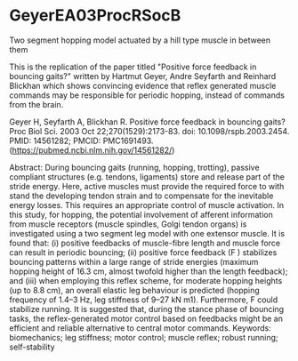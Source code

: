 # GeyerEA03ProcRSocB
Two segment hopping model actuated by a hill type muscle in between them

This is the replication of the paper titled "Positive force feedback in bouncing gaits?" written by Hartmut Geyer, Andre Seyfarth and Reinhard Blickhan which shows convincing evidence that reflex generated muscle commands may be responsible for periodic hopping, instead of commands from the brain.

Geyer H, Seyfarth A, Blickhan R. Positive force feedback in bouncing gaits? Proc Biol Sci. 2003 Oct 22;270(1529):2173-83. doi: 10.1098/rspb.2003.2454. PMID: 14561282; PMCID: PMC1691493.
(https://pubmed.ncbi.nlm.nih.gov/14561282/)

Abstract: During bouncing gaits (running, hopping, trotting), passive compliant structures (e.g. tendons, ligaments)
 store and release part of the stride energy. Here, active muscles must provide the required force to with
stand the developing tendon strain and to compensate for the inevitable energy losses. This requires an
 appropriate control of muscle activation. In this study, for hopping, the potential involvement of afferent
 information from muscle receptors (muscle spindles, Golgi tendon organs) is investigated using a two
segment leg model with one extensor muscle. It is found that: (i) positive feedbacks of muscle-fibre length
 and muscle force can result in periodic bouncing; (ii) positive force feedback (F ) stabilizes bouncing
 patterns within a large range of stride energies (maximum hopping height of 16.3 cm, almost twofold
 higher than the length feedback); and (iii) when employing this reflex scheme, for moderate hopping
 heights (up to 8.8 cm), an overall elastic leg behaviour is predicted (hopping frequency of 1.4–3 Hz, leg
 stiffness of 9–27 kN m1). Furthermore, F could stabilize running. It is suggested that, during the stance
 phase of bouncing tasks, the reflex-generated motor control based on feedbacks might be an efficient and
 reliable alternative to central motor commands.
 Keywords: biomechanics; leg stiffness; motor control; muscle reflex; robust running; self-stability
